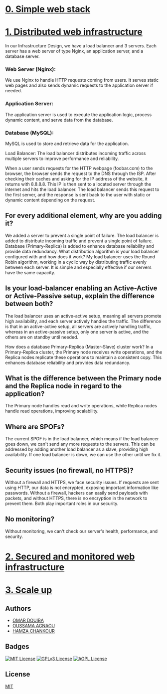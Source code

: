 # [0. Simple web stack]()
# [1. Distributed web infrastructure](https://imgur.com/a/iuhOTpY)
In our Infrastructure Design, we have a load balancer and 3 servers. Each server has a web server of type Nginx, an application server, and a database server. 

### Web Server (Nginx):
We use Nginx to handle HTTP requests coming from users. It serves static web pages and also sends dynamic requests to the application server if needed.

### Application Server:
The application server is used to execute the application logic, process dynamic content, and serve data from the database.

### Database (MySQL):
MySQL is used to store and retrieve data for the application.

Load Balancer:
The load balancer distributes incoming traffic across multiple servers to improve performance and reliability.

When a user sends requests for the HTTP webpage (foobar.com) to the browser, the browser sends the request to the DNS through the ISP. After checking their caches and asking for the IP address of the website, it returns with 8.8.8.8. This IP is then sent to a located server through the internet and hits the load balancer. The load balancer sends this request to the first server, and the response is sent back to the user with static or dynamic content depending on the request.

## For every additional element, why are you adding it?

We added a server to prevent a single point of failure.
The load balancer is added to distribute incoming traffic and prevent a single point of failure.
Database (Primary-Replica) is added to enhance database reliability and provide data redundancy.
What distribution algorithm is your load balancer configured with and how does it work?
My load balancer uses the Round Robin algorithm, working in a cyclic way by distributing traffic evenly between each server. It is simple and especially effective if our servers have the same capacity.

## Is your load-balancer enabling an Active-Active or Active-Passive setup, explain the difference between both?
The load balancer uses an active-active setup, meaning all servers promote high availability, and each server actively handles the traffic. The difference is that in an active-active setup, all servers are actively handling traffic, whereas in an active-passive setup, only one server is active, and the others are on standby until needed.

How does a database Primary-Replica (Master-Slave) cluster work?
In a Primary-Replica cluster, the Primary node receives write operations, and the Replica nodes replicate these operations to maintain a consistent copy. This enhances database reliability and provides data redundancy.

## What is the difference between the Primary node and the Replica node in regard to the application?
The Primary node handles read and write operations, while Replica nodes handle read operations, improving scalability.

## Where are SPOFs?
The current SPOF is in the load balancer, which means if the load balancer goes down, we can't send any more requests to the servers. This can be addressed by adding another load balancer as a slave, providing high availability. If one load balancer is down, we can use the other until we fix it.

## Security issues (no firewall, no HTTPS)?
Without a firewall and HTTPS, we face security issues. If requests are sent using HTTP, our data is not encrypted, exposing important information like passwords. Without a firewall, hackers can easily send payloads with packets, and without HTTPS, there is no encryption in the network to prevent them. Both play important roles in our security.

## No monitoring?
Without monitoring, we can't check our server's health, performance, and security.

# [2. Secured and monitored web infrastructure]()

# [3. Scale up]()




## Authors

- [OMAR DOUIBA](https://github.com/OmarDouiba)
- [OUSSAMA AGNAOU]()
- [HAMZA CHANKOUR]()


## Badges


[![MIT License](https://img.shields.io/badge/License-MIT-green.svg)](https://choosealicense.com/licenses/mit/)
[![GPLv3 License](https://img.shields.io/badge/License-GPL%20v3-yellow.svg)](https://opensource.org/licenses/)
[![AGPL License](https://img.shields.io/badge/license-AGPL-blue.svg)](http://www.gnu.org/licenses/agpl-3.0)


## License

[MIT](https://choosealicense.com/licenses/mit/)


